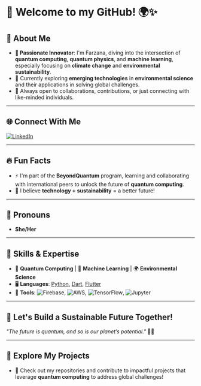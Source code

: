 # 👋 Welcome to my GitHub! 🌍✨

## 🚀 About Me  
- **👀 Passionate Innovator**: I'm Farzana, diving into the intersection of **quantum computing**, **quantum physics**, and **machine learning**, especially focusing on **climate change** and **environmental sustainability**.
- 🌱 Currently exploring **emerging technologies** in **environmental science** and their applications in solving global challenges.
- 💞️ Always open to collaborations, contributions, or just connecting with like-minded individuals.

---

## 🌐 Connect With Me  
[![LinkedIn](https://img.shields.io/badge/LinkedIn-FARZANA%20ABDULZADA-blue)](https://www.linkedin.com/in/farzana-abdulzada-5382a7295/)

---

## 🔥 Fun Facts  
- ⚡ I'm part of the **BeyondQuantum** program, learning and collaborating with international peers to unlock the future of **quantum computing**.
- 🌟 I believe **technology + sustainability** = a better future! 

---

## 🌟 Pronouns  
- **She/Her**

---

## 📌 Skills & Expertise  
- 🔬 **Quantum Computing** | 🧠 **Machine Learning** | 🌍 **Environmental Science**
- 🖥️ **Languages**: [Python](https://www.python.org/), [Dart](https://dart.dev/), [Flutter](https://flutter.dev/)  
- 🔧 **Tools**: ![Firebase](https://img.shields.io/badge/Firebase-FFCA28?style=flat-square&logo=firebase&logoColor=white), ![AWS](https://img.shields.io/badge/AWS-232F3E?style=flat-square&logo=amazon-aws&logoColor=white), ![TensorFlow](https://img.shields.io/badge/TensorFlow-FF6F00?style=flat-square&logo=tensorflow&logoColor=white), ![Jupyter](https://img.shields.io/badge/Jupyter-F37626?style=flat-square&logo=jupyter&logoColor=white)

---

## 🌈 Let's Build a Sustainable Future Together!  
_"The future is quantum, and so is our planet’s potential."_ 🌿💡

---

## 🔗 Explore My Projects  
- 📂 Check out my repositories and contribute to impactful projects that leverage **quantum computing** to address global challenges!

